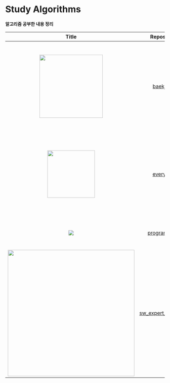 # Study Algorithms

**알고리즘 공부한 내용 정리**

|Title|Repository|Description|Contents|Reference|
|:---:|:---:|:---:|:---:|:---:|
|<img src="https://d2gd6pc034wcta.cloudfront.net/images/logo@2x.png" width="200px">|[baekjoon](https://github.com/herbwood/study_algorithms/tree/master/baekjoon)|백준 온라인 저지  문제 풀이|- 브루트 포스<div>-덱, 큐<div>-그리디 알고리즘<div>-해쉬<div>-재귀<div>-정렬<div>-스택<div>-트리<div>-DFS, BFS|[백준 온라인 저지](https://www.acmicpc.net/)|
|<img src="http://image.yes24.com/goods/40443936/800x0" width=150px>|[everyone](https://github.com/herbwood/study_algorithms/tree/master/everyone)|모두의 알고리즘 학습한 내용 정리|- 최소 공배수<div>-하노이의 탑<div>-선택, 삽입, 합병, 퀵 정렬<div>-이진 탐색<div>-큐<div>-그래프|[모두의 알고리즘 with 파이썬](https://github.com/herbwood/study_algorithms/tree/master/everyone)|
|<img src="https://ifh.cc/g/LFFJCY.jpg">|[programmers](https://github.com/herbwood/study_algorithms/tree/master/programmers)|프로그래머스 코딩테스트 연습 문제 풀이|- level1<div>- level2|[프로그래머스](https://programmers.co.kr/)|
|<img src="https://swexpertacademy.com/main/images/sw_img/main_logo.png" width="400px">|[sw_expert_academy](https://github.com/herbwood/study_algorithms/tree/master/sw_expert_academy/intermediate)|삼성 소프트웨어 아카데미 중급 알고리즘 강의|- list<div>- string<div>- stack|[삼성 SW 아카데미](https://swexpertacademy.com/main/main.do)|
